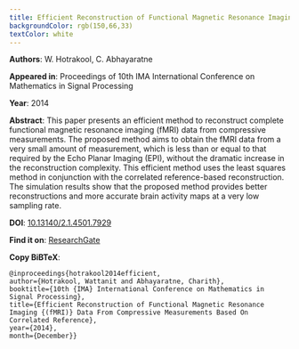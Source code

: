 ```yaml
---
title: Efficient Reconstruction of Functional Magnetic Resonance Imaging (fMRI) Data From Compressive Measurements Based On Correlated Reference
backgroundColor: rgb(150,66,33)
textColor: white
---
```


**Authors**: W. Hotrakool, C. Abhayaratne

**Appeared in**: Proceedings of 10th IMA International Conference on Mathematics in Signal Processing

**Year**: 2014

**Abstract**: This paper presents an efficient method to reconstruct complete functional magnetic resonance imaging (fMRI) data from compressive measurements. The proposed method aims to obtain the fMRI data from a very small amount of measurement, which is less than or equal to that required by the Echo Planar Imaging (EPI), without the dramatic increase in the reconstruction complexity. This efficient method uses the least squares method in conjunction with the correlated reference-based reconstruction. The simulation results show that the proposed method provides better reconstructions and more accurate brain activity maps at a very low sampling rate.

**DOI**: [10.13140/2.1.4501.7929](http://dx.doi.org/10.13140/2.1.4501.7929)

**Find it on**: [ResearchGate](https://www.researchgate.net/publication/270903001_Efficient_Reconstruction_of_Functional_Magnetic_Resonance_Imaging_fMRI_Data_From_Compressive_Measurements_Based_On_Correlated_Reference)


**Copy BiBTeX**:

```
@inproceedings{hotrakool2014efficient,
author={Hotrakool, Wattanit and Abhayaratne, Charith},
booktitle={10th {IMA} International Conference on Mathematics in Signal Processing},
title={Efficient Reconstruction of Functional Magnetic Resonance Imaging {(fMRI)} Data From Compressive Measurements Based On Correlated Reference},
year={2014},
month={December}}
```
